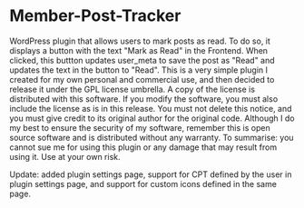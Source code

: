 # Member-Post-Tracker

WordPress plugin that allows users to mark posts as read. To do so, it displays a button with the text "Mark as Read" in the Frontend. When clicked, this buttton updates user_meta to save the post as "Read" and updates the text in the button to "Read".
This is a very simple plugin I created for my own personal and commercial use, and then decided to release it under the GPL license umbrella. A copy of the license is distributed with this software. If you modify the software, you must also include the license as is in this release. You must not delete this notice, and you must give credit to its original author for the original code.
Although I do my best to ensure the security of my software, remember this is open source software and is distributed without any warranty. To summarise: you cannot sue me for using this plugin or any damage that may result from using it. Use at your own risk.

Update: added plugin settings page, support for CPT defined by the user in plugin settings page, and support for custom icons defined in the same page.
